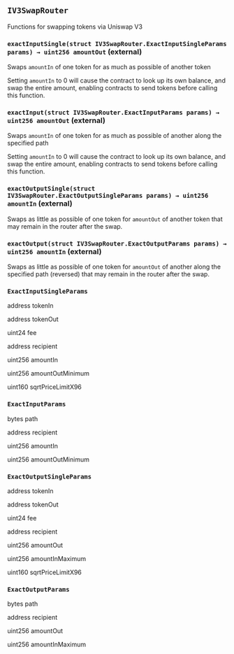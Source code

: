 ## `IV3SwapRouter`

Functions for swapping tokens via Uniswap V3

### `exactInputSingle(struct IV3SwapRouter.ExactInputSingleParams params) → uint256 amountOut` (external)

Swaps `amountIn` of one token for as much as possible of another token

Setting `amountIn` to 0 will cause the contract to look up its own balance,
and swap the entire amount, enabling contracts to send tokens before calling this function.

### `exactInput(struct IV3SwapRouter.ExactInputParams params) → uint256 amountOut` (external)

Swaps `amountIn` of one token for as much as possible of another along the specified path

Setting `amountIn` to 0 will cause the contract to look up its own balance,
and swap the entire amount, enabling contracts to send tokens before calling this function.

### `exactOutputSingle(struct IV3SwapRouter.ExactOutputSingleParams params) → uint256 amountIn` (external)

Swaps as little as possible of one token for `amountOut` of another token
that may remain in the router after the swap.

### `exactOutput(struct IV3SwapRouter.ExactOutputParams params) → uint256 amountIn` (external)

Swaps as little as possible of one token for `amountOut` of another along the specified path (reversed)
that may remain in the router after the swap.

### `ExactInputSingleParams`

address tokenIn

address tokenOut

uint24 fee

address recipient

uint256 amountIn

uint256 amountOutMinimum

uint160 sqrtPriceLimitX96

### `ExactInputParams`

bytes path

address recipient

uint256 amountIn

uint256 amountOutMinimum

### `ExactOutputSingleParams`

address tokenIn

address tokenOut

uint24 fee

address recipient

uint256 amountOut

uint256 amountInMaximum

uint160 sqrtPriceLimitX96

### `ExactOutputParams`

bytes path

address recipient

uint256 amountOut

uint256 amountInMaximum
